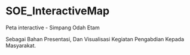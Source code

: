 # SOE_InteractiveMap
Peta interactive - Simpang Odah Etam

Sebagai Bahan Presentasi, Dan Visualisasi Kegiatan Pengabdian Kepada Masyarakat.
